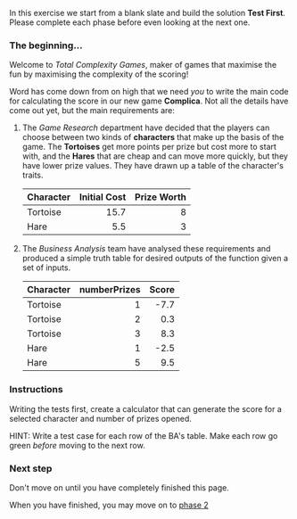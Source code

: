 In this exercise we start from a blank slate and build the solution __Test First__.  Please complete each phase before even looking at the next one.

### The beginning...

Welcome to _Total Complexity Games_, maker of games that maximise the fun by maximising the complexity of the scoring!

Word has come down from on high that we need _you_ to write the main code for calculating the score in our new game __Complica__.  Not all the details have come out yet, but the main requirements are:

1. The _Game Research_ department have decided that the players can choose between two kinds of __characters__ that make up the basis of the game.  The __Tortoises__ get more points per prize but cost more to start with, and the __Hares__ that are cheap and can move more quickly, but they have lower prize values.  They have drawn up a table of the character's traits.

    | Character | Initial Cost | Prize Worth | 
    |-----------|-------------:|------------:|
    | Tortoise  |        15.7  |        8    |
    | Hare      |         5.5  |        3    |

1. The _Business Analysis_ team have analysed these requirements and produced a simple truth table for desired outputs of the function given a set of inputs.

    | Character | numberPrizes | __Score__ |
    |-----------|-------------:|----------:|
    | Tortoise  |            1 |     -7.7  |
    | Tortoise  |            2 |      0.3  |
    | Tortoise  |            3 |      8.3  |
    | Hare      |            1 |     -2.5  |
    | Hare      |            5 |      9.5  |

### Instructions

Writing the tests first, create a calculator that can generate the score for a selected character and number of prizes opened.

HINT: Write a test case for each row of the BA's table.  Make each row go green _before_ moving to the next row.

### Next step

Don't move on until you have completely finished this page.

When you have finished, you may move on to [phase 2](phase2)
